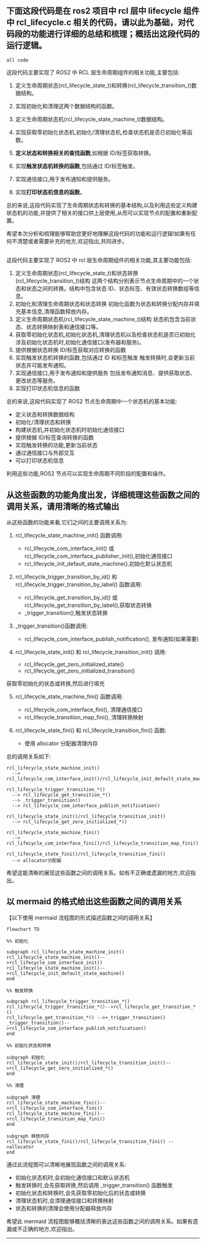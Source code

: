 ## 下面这段代码是在 ros2 项目中 rcl 层中 lifecycle 组件中 rcl_lifecycle.c 相关的代码，请以此为基础，对代码段的功能进行详细的总结和梳理；概括出这段代码的运行逻辑。

```
all code
```

这段代码主要实现了 ROS2 中 RCL 层生命周期组件的相关功能,主要包括:

1. 定义生命周期状态(rcl_lifecycle_state_t)和转换(rcl_lifecycle_transition_t)数据结构。
2. 实现初始化和清理这两个数据结构的函数。

3. 定义生命周期状态机(rcl_lifecycle_state_machine_t)数据结构。
4. 实现获取零初始化状态机,初始化/清理状态机,检查状态机是否已初始化等函数。

5. **定义状态和转换相关的查找函数**,如根据 ID/标签获取转换。
6. 实现**触发状态机转换的函数**,包括通过 ID/标签触发。
7. 实现通信接口,用于发布通知和提供服务。

8. 实现**打印状态机信息的函数**。

总的来说,这段代码实现了生命周期状态和转换的基本结构,以及利用这些定义构建状态机的功能,并提供了相关的接口供上层使用,从而可以实现节点的配置和重新配置。

希望本次分析和梳理能够帮助您更好地理解这段代码的功能和运行逻辑!如果有任何不清楚或者需要补充的地方,欢迎指出,共同进步。

##

这段代码主要实现了 ROS2 中 rcl 层生命周期组件的相关功能,其主要功能包括:

1. 定义生命周期状态(rcl_lifecycle_state_t)和状态转换(rcl_lifecycle_transition_t)结构
   这两个结构分别表示节点生命周期中的一个状态和状态之间的转换。结构中包含状态 ID、状态标签、有效状态转换数组等信息。
2. 初始化和清理生命周期状态和状态转换
   初始化函数为状态和转换分配内存并填充基本信息,清理函数释放内存。
3. 定义生命周期状态机(rcl_lifecycle_state_machine_t)结构
   状态机包含当前状态、状态转换映射表和通信接口等。
4. 获取零初始化状态机,初始化状态机,清理状态机以及检查状态机是否已初始化
   涉及初始化状态机时,初始化通信接口(发布器和服务)。
5. 提供根据状态转换 ID/标签获取对应转换的函数
6. 实现触发状态机转换的函数,包括通过 ID 和标签触发
   触发转换时,会更新当前状态并可能发布通知。
7. 实现通信接口,用于发布通知和提供服务
   包括发布通知消息、提供获取状态、更改状态等服务。
8. 实现打印状态机信息的函数

总的来说,这段代码实现了 ROS2 节点生命周期中一个状态机的基本功能:

- 定义状态和转换数据结构
- 初始化/清理状态和转换
- 构建状态机,并初始化状态机时初始化通信接口
- 提供根据 ID/标签查询转换的函数
- 实现触发转换的功能,更新当前状态
- 通过通信接口与外部交互
- 可以打印状态机信息

利用这些功能,ROS2 节点可以实现生命周期不同阶段的配置和操作。

## 从这些函数的功能角度出发，详细梳理这些函数之间的调用关系，请用清晰的格式输出

从这些函数的功能来看,它们之间的主要调用关系为:

1. rcl_lifecycle_state_machine_init() 函数调用:

   - rcl_lifecycle_com_interface_init() 或 rcl_lifecycle_com_interface_publisher_init(),初始化通信接口
   - rcl_lifecycle_init_default_state_machine(),初始化默认状态机

2. rcl_lifecycle_trigger_transition_by_id() 和 rcl_lifecycle_trigger_transition_by_label() 函数调用:

   - rcl_lifecycle_get_transition_by_id() 或 rcl_lifecycle_get_transition_by_label(),获取状态转换
   - \_trigger_transition(),触发状态转换

3. \_trigger_transition()函数调用:

   - rcl_lifecycle_com_interface_publish_notification(), 发布通知(如果需要)

4. rcl_lifecycle_state_init() 和 rcl_lifecycle_transition_init() 调用:
   - rcl_lifecycle_get_zero_initialized_state()
   - rcl_lifecycle_get_zero_initialized_transition()

获取零初始化的状态或转换,然后进行填充

5. rcl_lifecycle_state_machine_fini() 函数调用:

   - rcl_lifecycle_com_interface_fini(), 清理通信接口
   - rcl_lifecycle_transition_map_fini(), 清理转换映射

6. rcl_lifecycle_state_fini() 和 rcl_lifecycle_transition_fini() 函数:

   - 使用 allocator 分配器清理内存

总的调用关系如下:

```
rcl_lifecycle_state_machine_init()
  --> rcl_lifecycle_com_interface_init()/rcl_lifecycle_init_default_state_machine()

rcl_lifecycle_trigger_transition_*()
  --> rcl_lifecycle_get_transition_*()
  --> _trigger_transition()
  --> rcl_lifecycle_com_interface_publish_notification()

rcl_lifecycle_state_init()/rcl_lifecycle_transition_init()
  --> rcl_lifecycle_get_zero_initialized_*()

rcl_lifecycle_state_machine_fini()
  --> rcl_lifecycle_com_interface_fini()/rcl_lifecycle_transition_map_fini()

rcl_lifecycle_state_fini()/rcl_lifecycle_transition_fini()
  --> allocator分配器
```

希望这能清晰的展现这些函数之间的调用关系。如有不正确或遗漏的地方,欢迎指出。

## 以 mermaid 的格式给出这些函数之间的调用关系

【以下使用 mermaid 流程图的形式描述函数之间的调用关系】

```mermaid
flowchart TD

%% 初始化

subgraph rcl_lifecycle_state_machine_init()
rcl_lifecycle_state_machine_init()-->rcl_lifecycle_com_interface_init()
rcl_lifecycle_state_machine_init()-->rcl_lifecycle_init_default_state_machine()
end

%% 触发转换

subgraph rcl_lifecycle_trigger_transition_*()
rcl_lifecycle_trigger_transition_*()-->rcl_lifecycle_get_transition_*()
rcl_lifecycle_get_transition_*() -->>_trigger_transition()
_trigger_transition()-->rcl_lifecycle_com_interface_publish_notification()
end

%% 初始化状态和转换

subgraph 初始化
rcl_lifecycle_state_init()/rcl_lifecycle_transition_init()-->rcl_lifecycle_get_zero_initialized_*()
end

%% 清理

subgraph 清理
rcl_lifecycle_state_machine_fini()-->rcl_lifecycle_com_interface_fini()
rcl_lifecycle_state_machine_fini()-->rcl_lifecycle_transition_map_fini()
end

subgraph 释放内存
rcl_lifecycle_state_fini()/rcl_lifecycle_transition_fini() -->allocator
end
```

通过此流程图可以清晰地展现函数之间的调用关系:

- 初始化状态机时,会初始化通信接口和默认状态机
- 触发转换时,会先获取转换,然后调用 \_trigger_transition() 函数触发
- 初始化状态和转换时,会先获取零初始化后的状态或转换
- 清理状态机时,会清理通信接口和转换映射
- 状态和转换的清理会使用分配器释放内存

希望此 mermaid 流程图能够概括清晰的表达这些函数之间的调用关系。如果有遗漏或不正确的地方,欢迎指出。


---


